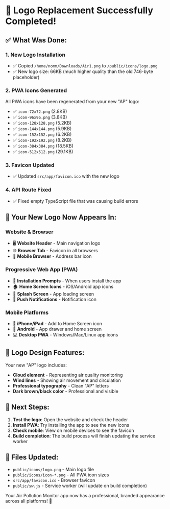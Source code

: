 # 🎉 Logo Replacement Successfully Completed!

## ✅ What Was Done:

### 1. **New Logo Installation**
- ✅ Copied `/home/nomm/Downloads/Air1.png` to `/public/icons/logo.png`
- ✅ New logo size: 66KB (much higher quality than the old 746-byte placeholder)

### 2. **PWA Icons Generated**
All PWA icons have been regenerated from your new "AP" logo:
- ✅ `icon-72x72.png` (2.8KB)
- ✅ `icon-96x96.png` (3.8KB) 
- ✅ `icon-128x128.png` (5.2KB)
- ✅ `icon-144x144.png` (5.9KB)
- ✅ `icon-152x152.png` (6.2KB)
- ✅ `icon-192x192.png` (8.2KB)
- ✅ `icon-384x384.png` (18.5KB)
- ✅ `icon-512x512.png` (29.1KB)

### 3. **Favicon Updated**
- ✅ Updated `src/app/favicon.ico` with the new logo

### 4. **API Route Fixed**
- ✅ Fixed empty TypeScript file that was causing build errors

## 🌟 Your New Logo Now Appears In:

### Website & Browser
- 🖥️ **Website Header** - Main navigation logo
- 🌐 **Browser Tab** - Favicon in all browsers
- 📱 **Mobile Browser** - Address bar icon

### Progressive Web App (PWA)
- 📲 **Installation Prompts** - When users install the app
- 🏠 **Home Screen Icons** - iOS/Android app icons
- 💫 **Splash Screen** - App loading screen
- 🔔 **Push Notifications** - Notification icon

### Mobile Platforms
- 📱 **iPhone/iPad** - Add to Home Screen icon
- 🤖 **Android** - App drawer and home screen
- 💻 **Desktop PWA** - Windows/Mac/Linux app icons

## 🎨 Logo Design Features:
Your new "AP" logo includes:
- **Cloud element** - Representing air quality monitoring
- **Wind lines** - Showing air movement and circulation
- **Professional typography** - Clean "AP" letters
- **Dark brown/black color** - Professional and visible

## 🚀 Next Steps:
1. **Test the logo**: Open the website and check the header
2. **Install PWA**: Try installing the app to see the new icons
3. **Check mobile**: View on mobile devices to see the favicon
4. **Build completion**: The build process will finish updating the service worker

## 📁 Files Updated:
- `public/icons/logo.png` - Main logo file
- `public/icons/icon-*.png` - All PWA icon sizes
- `src/app/favicon.ico` - Browser favicon
- `public/sw.js` - Service worker (will update on build completion)

Your Air Pollution Monitor app now has a professional, branded appearance across all platforms! 🎉
